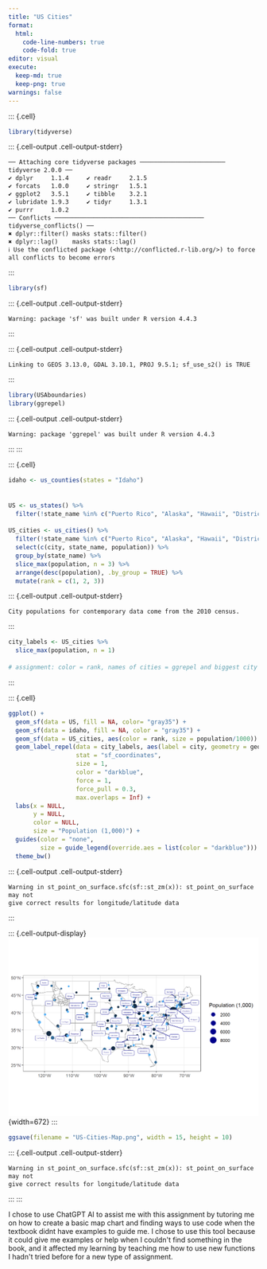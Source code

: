 ```yaml
---
title: "US Cities"
format: 
  html:
    code-line-numbers: true
    code-fold: true
editor: visual
execute: 
  keep-md: true
  keep-png: true
warnings: false
---
```



::: {.cell}

```{.r .cell-code}
library(tidyverse)
```

::: {.cell-output .cell-output-stderr}

```
── Attaching core tidyverse packages ──────────────────────── tidyverse 2.0.0 ──
✔ dplyr     1.1.4     ✔ readr     2.1.5
✔ forcats   1.0.0     ✔ stringr   1.5.1
✔ ggplot2   3.5.1     ✔ tibble    3.2.1
✔ lubridate 1.9.3     ✔ tidyr     1.3.1
✔ purrr     1.0.2     
── Conflicts ────────────────────────────────────────── tidyverse_conflicts() ──
✖ dplyr::filter() masks stats::filter()
✖ dplyr::lag()    masks stats::lag()
ℹ Use the conflicted package (<http://conflicted.r-lib.org/>) to force all conflicts to become errors
```


:::

```{.r .cell-code}
library(sf)
```

::: {.cell-output .cell-output-stderr}

```
Warning: package 'sf' was built under R version 4.4.3
```


:::

::: {.cell-output .cell-output-stderr}

```
Linking to GEOS 3.13.0, GDAL 3.10.1, PROJ 9.5.1; sf_use_s2() is TRUE
```


:::

```{.r .cell-code}
library(USAboundaries)
library(ggrepel)
```

::: {.cell-output .cell-output-stderr}

```
Warning: package 'ggrepel' was built under R version 4.4.3
```


:::
:::

::: {.cell}

```{.r .cell-code}
idaho <- us_counties(states = "Idaho")


US <- us_states() %>% 
  filter(!state_name %in% c("Puerto Rico", "Alaska", "Hawaii", "District of Columbia"))

US_cities <- us_cities() %>%
  filter(!state_name %in% c("Puerto Rico", "Alaska", "Hawaii", "District of Columbia")) %>% 
  select(c(city, state_name, population)) %>% 
  group_by(state_name) %>% 
  slice_max(population, n = 3) %>% 
  arrange(desc(population), .by_group = TRUE) %>% 
  mutate(rank = c(1, 2, 3))
```

::: {.cell-output .cell-output-stderr}

```
City populations for contemporary data come from the 2010 census.
```


:::

```{.r .cell-code}
city_labels <- US_cities %>% 
  slice_max(population, n = 1)

# assignment: color = rank, names of cities = ggrepel and biggest city labelled
```
:::

::: {.cell}

```{.r .cell-code}
ggplot() + 
  geom_sf(data = US, fill = NA, color= "gray35") +
  geom_sf(data = idaho, fill = NA, color = "gray35") +
  geom_sf(data = US_cities, aes(color = rank, size = population/1000)) +
  geom_label_repel(data = city_labels, aes(label = city, geometry = geometry),
                   stat = "sf_coordinates", 
                   size = 1, 
                   color = "darkblue",
                   force = 1,
                   force_pull = 0.3,
                   max.overlaps = Inf) +
  labs(x = NULL,
       y = NULL,
       color = NULL,
       size = "Population (1,000)") +
  guides(color = "none",
         size = guide_legend(override.aes = list(color = "darkblue"))) +
  theme_bw()
```

::: {.cell-output .cell-output-stderr}

```
Warning in st_point_on_surface.sfc(sf::st_zm(x)): st_point_on_surface may not
give correct results for longitude/latitude data
```


:::

::: {.cell-output-display}
![](US-Cities_files/figure-html/unnamed-chunk-3-1.png){width=672}
:::

```{.r .cell-code}
ggsave(filename = "US-Cities-Map.png", width = 15, height = 10)
```

::: {.cell-output .cell-output-stderr}

```
Warning in st_point_on_surface.sfc(sf::st_zm(x)): st_point_on_surface may not
give correct results for longitude/latitude data
```


:::
:::


I chose to use ChatGPT AI to assist me with this assignment by tutoring me on how to create a basic map chart and finding ways to use code when the textbook didnt have examples to guide me. I chose to use this tool because it could give me examples or help when I couldn't find something in the book, and it affected my learning by teaching me how to use new functions I hadn't tried before for a new type of assignment.

